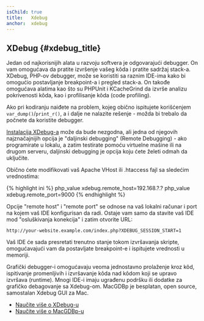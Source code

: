 ```yaml
---
isChild: true
title:   Xdebug
anchor:  xdebug
---
```


## XDebug {#xdebug_title}

Jedan od najkorisnijih alata u razvoju softvera je odgovarajući debugger. On vam omogućava da pratite izvršenje vašeg
kôda i pratite sadržaj stack-a. XDebug, PHP-ov debugger, može se koristiti sa raznim IDE-ima kako bi omogućio
postavljanje breakpoint-a i pregled stack-a. On takođe omogućava alatima kao što su PHPUnit i KCacheGrind
da izvrše analizu pokrivenosti kôda, kao i profilisanje kôda (code profiling).

Ako pri kodiranju naiđete na problem, kojeg obično ispitujete korišćenjem `var_dump()`/`print_r()`, a i dalje ne nalazite
rešenje - možda bi trebalo da počnete da koristite debugger.

[Instalacija XDebug-a][xdebug-install] može da bude nezgodna, ali jedna od njegovih najznačajnijih opcija je
"daljinski debugging" (Remote Debugging) - ako programirate u lokalu, a zatim testirate pomoću virtuelne
mašine ili na drugom serveru, daljinski debugging je opcija koju ćete želeti odmah da uključite.

Obično ćete modifikovati vaš Apache VHost ili .htaccess fajl sa sledećim vrednostima:

{% highlight ini %}
php_value xdebug.remote_host=192.168.?.?
php_value xdebug.remote_port=9000
{% endhighlight %}

Opcije "remote host" i "remote port" se odnose na vaš lokalni računar i port na kojem vaš IDE konfigurisan da radi.
Ostaje vam samo da stavite vaš IDE mod "osluškivanja konekcija" i zatim otvorite URL:

    http://your-website.example.com/index.php?XDEBUG_SESSION_START=1

Vaš IDE će sada presretati trenutno stanje tokom izvršavanja skripte, omogućavajući vam da postavljate breakpoint-e
i ispitujete vrednosti u memoriji.

Grafički debugger-i omogućavaju veoma jednostavno prolaženje kroz kôd, ispitivanje promenljivih i izvršavanje kôda nad
kôdom koji se upravo izvršava (runtime). Mnogi IDE-i imaju ugrađenu podršku ili dodatke za grafičko debagovanje sa Xdebug-om.
MacGDBp je besplatan, open source, samostalan Xdebug GUI za Mac.

 * [Naučite više o XDebug-u][xdebug-docs]
 * [Naučite više o MacGDBp-u][macgdbp-install]


[xdebug-install]: http://xdebug.org/docs/install
[xdebug-docs]: http://xdebug.org/docs/
[macgdbp-install]: http://www.bluestatic.org/software/macgdbp/
